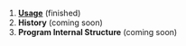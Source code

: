 1. [**Usage**](usage.md) (finished)
2. **History** (coming soon)
3. **Program Internal Structure** (coming soon)